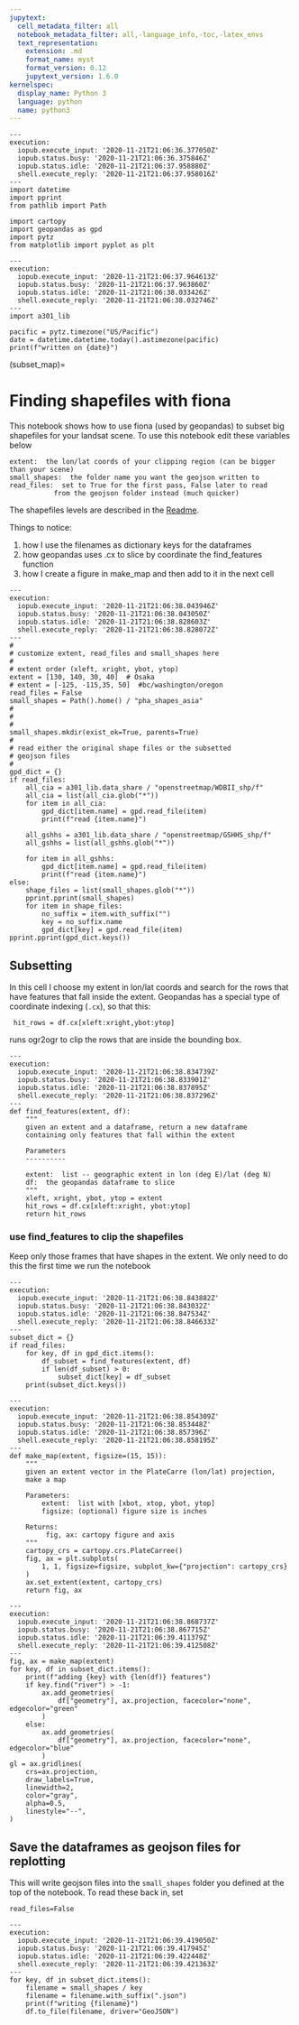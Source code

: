 ```yaml
---
jupytext:
  cell_metadata_filter: all
  notebook_metadata_filter: all,-language_info,-toc,-latex_envs
  text_representation:
    extension: .md
    format_name: myst
    format_version: 0.12
    jupytext_version: 1.6.0
kernelspec:
  display_name: Python 3
  language: python
  name: python3
---
```


```{code-cell} ipython3
---
execution:
  iopub.execute_input: '2020-11-21T21:06:36.377050Z'
  iopub.status.busy: '2020-11-21T21:06:36.375846Z'
  iopub.status.idle: '2020-11-21T21:06:37.958880Z'
  shell.execute_reply: '2020-11-21T21:06:37.958016Z'
---
import datetime
import pprint
from pathlib import Path

import cartopy
import geopandas as gpd
import pytz
from matplotlib import pyplot as plt
```

```{code-cell} ipython3
---
execution:
  iopub.execute_input: '2020-11-21T21:06:37.964613Z'
  iopub.status.busy: '2020-11-21T21:06:37.963860Z'
  iopub.status.idle: '2020-11-21T21:06:38.033426Z'
  shell.execute_reply: '2020-11-21T21:06:38.032746Z'
---
import a301_lib

pacific = pytz.timezone("US/Pacific")
date = datetime.datetime.today().astimezone(pacific)
print(f"written on {date}")
```

(subset_map)=
# Finding shapefiles with fiona

This notebook shows how to use fiona (used by geopandas) to subset big shapefiles
for your landsat scene. To use this notebook edit these variables below

    extent:  the lon/lat coords of your clipping region (can be bigger than your scene)
    small_shapes:  the folder name you want the geojson written to
    read_files:  set to True for the first pass, False later to read
               from the geojson folder instead (much quicker)

The shapefiles levels are described in the [Readme](https://github.com/phaustin/a301_2020/blob/master/notebooks/week11/Readme_gshhs_wdbII.md).

Things to notice:

1) how I use the filenames as dictionary keys for the dataframes
2) how geopandas uses .cx  to slice by coordinate the find_features function
3) how I create a figure in make_map and then add to it in the next cell

```{code-cell} ipython3
---
execution:
  iopub.execute_input: '2020-11-21T21:06:38.043946Z'
  iopub.status.busy: '2020-11-21T21:06:38.043050Z'
  iopub.status.idle: '2020-11-21T21:06:38.828603Z'
  shell.execute_reply: '2020-11-21T21:06:38.828072Z'
---
#
# customize extent, read_files and small_shapes here
#
# extent order (xleft, xright, ybot, ytop)
extent = [130, 140, 30, 40]  # Osaka
# extent = [-125, -115,35, 50]  #bc/washington/oregon
read_files = False
small_shapes = Path().home() / "pha_shapes_asia"
#
#
#
small_shapes.mkdir(exist_ok=True, parents=True)
#
# read either the original shape files or the subsetted
# geojson files
#
gpd_dict = {}
if read_files:
    all_cia = a301_lib.data_share / "openstreetmap/WDBII_shp/f"
    all_cia = list(all_cia.glob("*"))
    for item in all_cia:
        gpd_dict[item.name] = gpd.read_file(item)
        print(f"read {item.name}")

    all_gshhs = a301_lib.data_share / "openstreetmap/GSHHS_shp/f"
    all_gshhs = list(all_gshhs.glob("*"))

    for item in all_gshhs:
        gpd_dict[item.name] = gpd.read_file(item)
        print(f"read {item.name}")
else:
    shape_files = list(small_shapes.glob("*"))
    pprint.pprint(small_shapes)
    for item in shape_files:
        no_suffix = item.with_suffix("")
        key = no_suffix.name
        gpd_dict[key] = gpd.read_file(item)
pprint.pprint(gpd_dict.keys())
```

## Subsetting

In this cell I choose my extent in lon/lat coords and search for the
rows that have features that fall inside the extent.  Geopandas has
a special type of coordinate indexing (`.cx`), so that this:

     hit_rows = df.cx[xleft:xright,ybot:ytop]

runs ogr2ogr to clip the rows that are inside the bounding box.

```{code-cell} ipython3
---
execution:
  iopub.execute_input: '2020-11-21T21:06:38.834739Z'
  iopub.status.busy: '2020-11-21T21:06:38.833901Z'
  iopub.status.idle: '2020-11-21T21:06:38.837895Z'
  shell.execute_reply: '2020-11-21T21:06:38.837296Z'
---
def find_features(extent, df):
    """
    given an extent and a dataframe, return a new dataframe
    containing only features that fall within the extent

    Parameters
    ----------

    extent:  list -- geographic extent in lon (deg E)/lat (deg N)
    df:  the geopandas dataframe to slice
    """
    xleft, xright, ybot, ytop = extent
    hit_rows = df.cx[xleft:xright, ybot:ytop]
    return hit_rows
```

### use find_features to clip the shapefiles

Keep only those frames that have shapes in the extent.  We only
need to do this the first time we run the notebook

```{code-cell} ipython3
---
execution:
  iopub.execute_input: '2020-11-21T21:06:38.843882Z'
  iopub.status.busy: '2020-11-21T21:06:38.843032Z'
  iopub.status.idle: '2020-11-21T21:06:38.847534Z'
  shell.execute_reply: '2020-11-21T21:06:38.846633Z'
---
subset_dict = {}
if read_files:
    for key, df in gpd_dict.items():
        df_subset = find_features(extent, df)
        if len(df_subset) > 0:
            subset_dict[key] = df_subset
    print(subset_dict.keys())
```

```{code-cell} ipython3
---
execution:
  iopub.execute_input: '2020-11-21T21:06:38.854309Z'
  iopub.status.busy: '2020-11-21T21:06:38.853448Z'
  iopub.status.idle: '2020-11-21T21:06:38.857396Z'
  shell.execute_reply: '2020-11-21T21:06:38.858195Z'
---
def make_map(extent, figsize=(15, 15)):
    """
    given an extent vector in the PlateCarre (lon/lat) projection,
    make a map

    Parameters:
        extent:  list with [xbot, xtop, ybot, ytop]
        figsize: (optional) figure size is inches

    Returns:
         fig, ax: cartopy figure and axis
    """
    cartopy_crs = cartopy.crs.PlateCarree()
    fig, ax = plt.subplots(
        1, 1, figsize=figsize, subplot_kw={"projection": cartopy_crs}
    )
    ax.set_extent(extent, cartopy_crs)
    return fig, ax
```

```{code-cell} ipython3
---
execution:
  iopub.execute_input: '2020-11-21T21:06:38.868737Z'
  iopub.status.busy: '2020-11-21T21:06:38.867715Z'
  iopub.status.idle: '2020-11-21T21:06:39.411379Z'
  shell.execute_reply: '2020-11-21T21:06:39.412508Z'
---
fig, ax = make_map(extent)
for key, df in subset_dict.items():
    print(f"adding {key} with {len(df)} features")
    if key.find("river") > -1:
        ax.add_geometries(
            df["geometry"], ax.projection, facecolor="none", edgecolor="green"
        )
    else:
        ax.add_geometries(
            df["geometry"], ax.projection, facecolor="none", edgecolor="blue"
        )
gl = ax.gridlines(
    crs=ax.projection,
    draw_labels=True,
    linewidth=2,
    color="gray",
    alpha=0.5,
    linestyle="--",
)
```

## Save the dataframes as geojson files for replotting

This will write geojson files into the `small_shapes` folder you defined at the top of the notebook.
To read these back in, set

    read_files=False

```{code-cell} ipython3
---
execution:
  iopub.execute_input: '2020-11-21T21:06:39.419050Z'
  iopub.status.busy: '2020-11-21T21:06:39.417945Z'
  iopub.status.idle: '2020-11-21T21:06:39.422448Z'
  shell.execute_reply: '2020-11-21T21:06:39.421363Z'
---
for key, df in subset_dict.items():
    filename = small_shapes / key
    filename = filename.with_suffix(".json")
    print(f"writing {filename}")
    df.to_file(filename, driver="GeoJSON")
```
